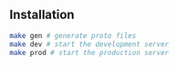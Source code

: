 ## Installation

```bash
make gen # generate proto files
make dev # start the development server
make prod # start the production server
```
